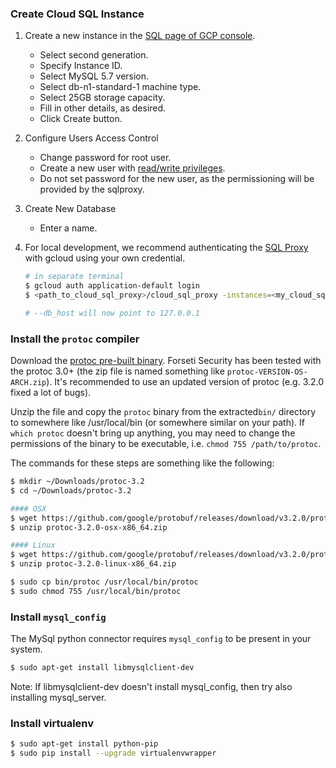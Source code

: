 ### Create Cloud SQL Instance
  1. Create a new instance in the [SQL page of GCP console](https://console.cloud.google.com/sql).
     * Select second generation.
     * Specify Instance ID.
     * Select MySQL 5.7 version.
     * Select db-n1-standard-1 machine type.
     * Select 25GB storage capacity.
     * Fill in other details, as desired.
     * Click Create button.
  1. Configure Users Access Control
     * Change password for root user.
     * Create a new user with [read/write privileges](https://cloud.google.com/sql/docs/mysql/users?hl=en_US#privileges).
     * Do not set password for the new user, as the permissioning will be provided by the sqlproxy.
  1. Create New Database
     * Enter a name.
  1. For local development, we recommend authenticating the
     [SQL Proxy](https://cloud.google.com/sql/docs/mysql-connect-proxy#connecting_mysql_client)
     with gcloud using your own credential.

     ```sh
     # in separate terminal
     $ gcloud auth application-default login
     $ <path_to_cloud_sql_proxy>/cloud_sql_proxy -instances=<my_cloud_sql_instance_name>=tcp:3306

     # --db_host will now point to 127.0.0.1
     ```

### Install the `protoc` compiler
Download the [protoc pre-built binary](https://github.com/google/protobuf/releases).
Forseti Security has been tested with the protoc 3.0+
(the zip file is named something like `protoc-VERSION-OS-ARCH.zip`).
It's recommended to use an updated version of protoc
(e.g. 3.2.0 fixed a lot of bugs).

Unzip the file and copy the `protoc` binary from the extracted`bin/` directory
to somewhere like /usr/local/bin (or somewhere similar on your path). If `which
protoc` doesn't bring up anything, you may need to change the permissions of the
binary to be executable, i.e. `chmod 755 /path/to/protoc`.

The commands for these steps are something like the following:

```sh
$ mkdir ~/Downloads/protoc-3.2
$ cd ~/Downloads/protoc-3.2

#### OSX
$ wget https://github.com/google/protobuf/releases/download/v3.2.0/protoc-3.2.0-osx-x86_64.zip
$ unzip protoc-3.2.0-osx-x86_64.zip

#### Linux
$ wget https://github.com/google/protobuf/releases/download/v3.2.0/protoc-3.2.0-linux-x86_64.zip
$ unzip protoc-3.2.0-linux-x86_64.zip

$ sudo cp bin/protoc /usr/local/bin/protoc
$ sudo chmod 755 /usr/local/bin/protoc
```

### Install `mysql_config`
The MySql python connector requires `mysql_config` to be present in your system.

```sh
$ sudo apt-get install libmysqlclient-dev
```
Note: If libmysqlclient-dev doesn't install mysql_config, then try also installing mysql_server.

### Install virtualenv
```sh
$ sudo apt-get install python-pip
$ sudo pip install --upgrade virtualenvwrapper
```
